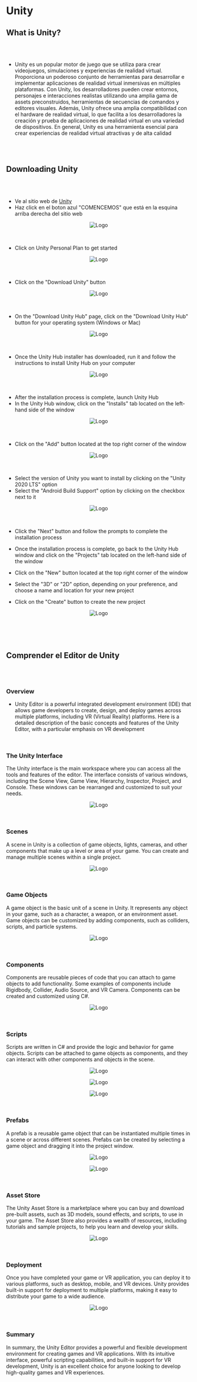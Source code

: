 # Unity

## What is Unity?

<br>
<br>

* Unity es un popular motor de juego que se utiliza para crear videojuegos, simulaciones y experiencias de realidad virtual. Proporciona un poderoso conjunto de herramientas para desarrollar e implementar aplicaciones de realidad virtual inmersivas en múltiples plataformas. Con Unity, los desarrolladores pueden crear entornos, personajes e interacciones realistas utilizando una amplia gama de assets preconstruidos, herramientas de secuencias de comandos y editores visuales. Además, Unity ofrece una amplia compatibilidad con el hardware de realidad virtual, lo que facilita a los desarrolladores la creación y prueba de aplicaciones de realidad virtual en una variedad de dispositivos. En general, Unity es una herramienta esencial para crear experiencias de realidad virtual atractivas y de alta calidad

<br>
<br>

## Downloading Unity

<br>
<br>

* Ve al sitio web de <a href="https://unity.com/es" target="_blank">Unity</a> 
* Haz click en el boton azul "COMENCEMOS" que está en la esquina arriba derecha del sitio web
<p align="center"><img src="Unity-Images/Unity_Website.png" alt="Logo" > </p>

<br>

* Click on Unity Personal Plan to get started
<p align="center"><img src="Unity-Images/Unity_Get_Started.png" alt="Logo"> </p>

<br>

* Click on the "Download Unity" button
<p align="center"><img src="Unity-Images/Unity_Download.png" alt="Logo"> </p>

<br>

* On the "Download Unity Hub" page, click on the "Download Unity Hub" button for your operating system (Windows or Mac) 
<p align="center"><img src="Unity-Images/Unity_Hub.png" alt="Logo"> </p>

<br>

* Once the Unity Hub installer has downloaded, run it and follow the instructions to install Unity Hub on your computer
<p align="center"><img src="Unity-Images/Unity_Hub_Screen.png" alt="Logo" > </p>

<br>

* After the installation process is complete, launch Unity Hub
* In the Unity Hub window, click on the "Installs" tab located on the left-hand side of the window

<p align="center"><img src="Unity-Images/Unity_Install_Version.png" alt="Logo" > </p>

<br>

* Click on the "Add" button located at the top right corner of the window
<p align="center"><img src="Unity-Images/Unity_Installs.png" alt="Logo" > </p>

<br>

* Select the version of Unity you want to install by clicking on the "Unity 2020 LTS" option
* Select the "Android Build Support" option by clicking on the checkbox next to it
<p align="center"><img src="Unity-Images/Unity_Android_Support.png" alt="Logo"> </p>


<br>

* Click the "Next" button and follow the prompts to complete the installation process

* Once the installation process is complete, go back to the Unity Hub window and click on the "Projects" tab located on the left-hand side of the window 

* Click on the "New" button located at the top right corner of the window

* Select the "3D" or "2D" option, depending on your preference, and choose a name and location for your new project

* Click on the "Create" button to create the new project

<p align="center"><img src="Unity-Images/Unity_Create.png" alt="Logo"></p>


<br>
<br>
<br>


## Comprender el Editor de Unity

<br>
<br>

### Overview 
* Unity Editor is a powerful integrated development environment (IDE) that allows game developers to create, design, and deploy games across multiple platforms, including VR (Virtual Reality) platforms. Here is a detailed description of the basic concepts and features of the Unity Editor, with a particular emphasis on VR development



<br>

### The Unity Interface
<p>The Unity interface is the main workspace where you can access all the tools and features of the editor. The interface consists of various windows, including the Scene View, Game View, Hierarchy, Inspector, Project, and Console. These windows can be rearranged and customized to suit your needs.</p>

<p align="center"><img src="Unity-Images/Unity_Scenes.png" alt="Logo"></p>


<br>

### Scenes
<p>A scene in Unity is a collection of game objects, lights, cameras, and other components that make up a level or area of your game. You can create and manage multiple scenes within a single project.</p>

<p align="center"><img src="Unity-Images/Unity_Interface.png" alt="Logo"></p>

<br>


### Game Objects
<p>A game object is the basic unit of a scene in Unity. It represents any object in your game, such as a character, a weapon, or an environment asset. Game objects can be customized by adding components, such as colliders, scripts, and particle systems.</p>

<p align="center"><img src="Unity-Images/Unity_GameObject.png" alt="Logo"></p>

<br>

### Components
<p>Components are reusable pieces of code that you can attach to game objects to add functionality. Some examples of components include Rigidbody, Collider, Audio Source, and VR Camera. Components can be created and customized using C#.</p>

<p align="center"><img src="Unity-Images/Unity_Component.png" alt="Logo" ></p>

<br>

### Scripts
<p>Scripts are written in C# and provide the logic and behavior for game objects. Scripts can be attached to game objects as components, and they can interact with other components and objects in the scene.</p>

<p align="center"><img src="Unity-Images/Unity_Script.png" alt="Logo" ></p>
<p align="center"><img src="Unity-Images/Unity_Script_Attach.png" alt="Logo"></p>
<p align="center"><img src="Unity-Images/Unity_Script_Add.png" alt="Logo"></p>

<br>


### Prefabs
<p>A prefab is a reusable game object that can be instantiated multiple times in a scene or across different scenes. Prefabs can be created by selecting a game object and dragging it into the project window.</p>

<p align="center"><img src="Unity-Images/Unity_Prefab_Environment.png" alt="Logo"></p>
<p align="center"><img src="Unity-Images/Unity_Prefab_Overview.png" alt="Logo"></p>

<br>

### Asset Store
<p>The Unity Asset Store is a marketplace where you can buy and download pre-built assets, such as 3D models, sound effects, and scripts, to use in your game. The Asset Store also provides a wealth of resources, including tutorials and sample projects, to help you learn and develop your skills.</p>

<p align="center"><img src="Unity-Images/Unity_AssetStore.png" alt="Logo"></p>

<br>

### Deployment
<p>Once you have completed your game or VR application, you can deploy it to various platforms, such as desktop, mobile, and VR devices. Unity provides built-in support for deployment to multiple platforms, making it easy to distribute your game to a wide audience.</p>

<p align="center"><img src="Unity-Images/Unity_Deployment.png" alt="Logo" ></p>

<br>


### Summary
<p>In summary, the Unity Editor provides a powerful and flexible development environment for creating games and VR applications. With its intuitive interface, powerful scripting capabilities, and built-in support for VR development, Unity is an excellent choice for anyone looking to develop high-quality games and VR experiences.</p>
